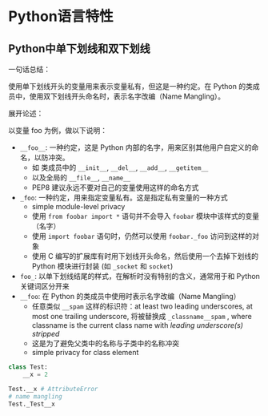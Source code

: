 # Python语言特性

## Python中单下划线和双下划线

一句话总结：

使用单下划线开头的变量用来表示变量私有，但这是一种约定。在 Python 的类成员中，使用双下划线开头命名时，表示名字改编（Name Mangling）。

展开论述：

以变量 foo 为例，做以下说明：

- `__foo__`: 一种约定，这是 Python 内部的名字，用来区别其他用户自定义的命名，以防冲突。
  - 如 类成员中的 `__init__`, `__del__`, `__add__`, `__getitem__`
  - 以及全局的 `__file__`, `__name__`
  - PEP8 建议永远不要对自己的变量使用这样的命名方式
- `_foo`: 一种约定，用来指定变量私有。这是指定私有变量的一种方式
  - simple module-level privacy
  - 使用 `from foobar import *` 语句并不会导入 `foobar` 模块中该样式的变量（名字）
  - 使用 `import foobar` 语句时，仍然可以使用 `foobar._foo` 访问到这样的对象
  - 使用 C 编写的扩展库有时用下划线开头命名，然后使用一个去掉下划线的 Python 模块进行封装 (如 `_socket` 和 `socket`)
- `foo_`: 以单下划线结尾的样式，在解析时没有特别的含义，通常用于和 Python 关键词区分开来
- `__foo`: 在 Python 的类成员中使用时表示名字改编（Name Mangling）
  - 任意类似 `__spam` 这样的标识符：at least two leading underscores, at most one trailing underscore, 将被替换成 `_classname__spam` , where classname is the current class name with _leading underscore(s) stripped_
  - 这是为了避免父类中的名称与子类中的名称冲突
  - simple privacy for class element

```python
class Test:
    __x = 2

Test.__x # AttributeError
# name mangling
Test._Test__x
```
